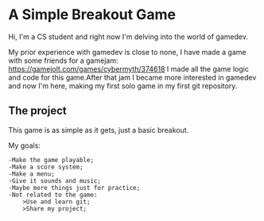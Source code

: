# A Simple Breakout Game

Hi, I'm a CS student and right now I'm delving into the world of gamedev.

My prior experience with gamedev is close to none, I have made a game with some friends for a gamejam:
https://gamejolt.com/games/cybermyth/374618
I made all the game logic and code for this game.After that jam I became more interested in gamedev and now I'm here, making my first solo game in my first git repository.


## The project
This game is as simple as it gets, just a basic breakout.

My goals:

    -Make the game playable;
    -Make a score system;
    -Make a menu;
    -Give it sounds and music;
    -Maybe more things just for practice;
    -Not related to the game:
        >Use and learn git;
        >Share my project;

